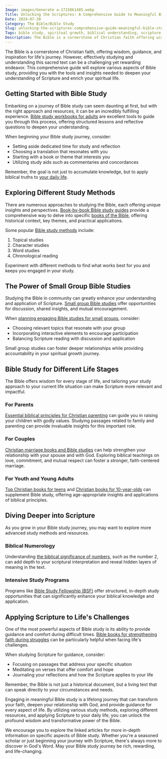 ```yaml
---
Image: images/Generate a-1715861485.webp
Title: Unlocking the Scriptures: A Comprehensive Guide to Meaningful Bible Study
Date: 2024-07-30
Category: The Bible/Bible Study
Slug: unlocking-the-scriptures-comprehensive-guide-meaningful-bible-study
Tags: bible study, spiritual growth, biblical understanding, scripture interpretation, Christian education, faith development, small groups, devotionals, biblical principles, pillar
Description: The Bible is a cornerstone of Christian faith offering wisdom guidance and inspiration for lifes journey However effectively studying and understanding this sacred text can be a challenging yet rewarding endeavor This comprehensive guide will explore various aspects of Bible study providing you with the tools and insights needed to
---
```


The Bible is a cornerstone of Christian faith, offering wisdom, guidance, and inspiration for life's journey. However, effectively studying and understanding this sacred text can be a challenging yet rewarding endeavor. This comprehensive guide will explore various aspects of Bible study, providing you with the tools and insights needed to deepen your understanding of Scripture and enrich your spiritual life.

## Getting Started with Bible Study

Embarking on a journey of Bible study can seem daunting at first, but with the right approach and resources, it can be an incredibly fulfilling experience. [Bible study workbooks for adults](/top-bible-study-workbooks-for-adults-enhance-your-spiritual-growth) are excellent tools to guide you through this process, offering structured lessons and reflective questions to deepen your understanding.

When beginning your Bible study journey, consider:

- Setting aside dedicated time for study and reflection
- Choosing a translation that resonates with you
- Starting with a book or theme that interests you
- Utilizing study aids such as commentaries and concordances

Remember, the goal is not just to accumulate knowledge, but to apply biblical truths to [your daily life](/10-essential-bible-verses-for-strength-and-encouragement).

## Exploring Different Study Methods

There are numerous approaches to studying the Bible, each offering unique insights and perspectives. [Book-by-book Bible study guides](/ultimate-bible-study-guides-by-book-enhance-your-understanding-and-faith) provide a comprehensive way to delve into specific [books of the Bible](/the-ultimate-guide-to-bible-study-booklets-for-adult-christian-education), offering historical context, key themes, and practical applications.

Some popular [Bible study methods](/how-to-study-the-bible) include:

1. Topical studies
2. Character studies
3. Word studies
4. Chronological reading

Experiment with different methods to find what works best for you and keeps you engaged in your study.

## The Power of Small Group Bible Studies

Studying the Bible in community can greatly enhance your understanding and application of Scripture. [Small group Bible studies](/ultimate-guide-to-small-group-bible-studies-engage-grow-and-connect) offer opportunities for discussion, shared insights, and mutual encouragement.

When [planning engaging Bible studies for small groups](/ultimate-guide-to-planning-engaging-and-fruitful-bible-studies-for-small-groups), consider:

- Choosing relevant topics that resonate with your group
- Incorporating interactive elements to encourage participation
- Balancing Scripture reading with discussion and application

Small group studies can foster deeper relationships while providing accountability in your spiritual growth journey.

## Bible Study for Different Life Stages

The Bible offers wisdom for every stage of life, and tailoring your study approach to your current life situation can make Scripture more relevant and impactful.

### For Parents

[Essential biblical principles for Christian parenting](/5-essential-biblical-principles-for-christian-parenting) can guide you in raising your children with godly values. Studying passages related to family and parenting can provide invaluable insights for this important role.

### For Couples

[Christian marriage books and Bible studies](/ultimate-christian-marriage-books-strengthen-your-relationship-with-god-in-5-essential-steps) can help strengthen your relationship with your spouse and with God. Exploring biblical teachings on love, commitment, and mutual respect can foster a stronger, faith-centered marriage.

### For Youth and Young Adults

[Top Christian books for teens](/top-christian-books-for-teens-cultivating-faith-in-young-hearts) and [Christian books for 10-year-olds](/top-10-christian-books-for-10-year-olds-a-comprehensive-guide-for-parents) can supplement Bible study, offering age-appropriate insights and applications of biblical principles.

## Diving Deeper into Scripture

As you grow in your Bible study journey, you may want to explore more advanced study methods and resources.

### Biblical Numerology

Understanding [the biblical significance of numbers](/unveiling-the-biblical-significance-of-the-number-2-a-comprehensive-guide-for-christian-readers), such as the number 2, can add depth to your scriptural interpretation and reveal hidden layers of meaning in the text.

### Intensive Study Programs

Programs like [Bible Study Fellowship (BSF)](/unveiling-the-power-of-bible-study-fellowship-bsf-a-comprehensive-guide-to-spiritual-growth) offer structured, in-depth study opportunities that can significantly enhance your biblical knowledge and application.

## Applying Scripture to Life's Challenges

One of the most powerful aspects of Bible study is its ability to provide guidance and comfort during difficult times. [Bible books for strengthening faith during struggles](/top-bible-books-for-strengthening-faith-during-struggles) can be particularly helpful when facing life's challenges.

When studying Scripture for guidance, consider:

- Focusing on passages that address your specific situation
- Meditating on verses that offer comfort and hope
- Journaling your reflections and how the Scripture applies to your life

Remember, the Bible is not just a historical document, but a living text that can speak directly to your circumstances and needs.



Engaging in meaningful Bible study is a lifelong journey that can transform your faith, deepen your relationship with God, and provide guidance for every aspect of life. By utilizing various study methods, exploring different resources, and applying Scripture to your daily life, you can unlock the profound wisdom and transformative power of the Bible.

We encourage you to explore the linked articles for more in-depth information on specific aspects of Bible study. Whether you're a seasoned scholar or just beginning your journey with Scripture, there's always more to discover in God's Word. May your Bible study journey be rich, rewarding, and life-changing.